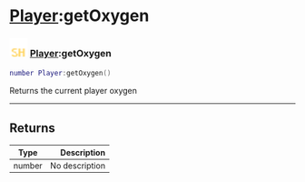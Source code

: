 # [Player](../player/README.md):getOxygen

### <img src="../../.gitbook/assets/shared.png" width="32" height="32" /> [Player](../player/README.md):getOxygen

```lua
number Player:getOxygen()
```

Returns the current player oxygen<br>

-----------------
## Returns

| Type   | Description |
| ------ | ----------: |
| number | No description |
